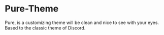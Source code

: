 # Pure-Theme
Pure, is a customizing theme will be clean and nice to see with your eyes. Based to the classic theme of Discord.
